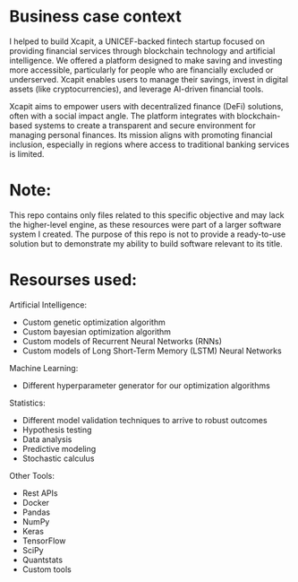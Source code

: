 # Business case context
I helped to build Xcapit, a UNICEF-backed fintech startup focused on providing financial services through blockchain technology and artificial intelligence. We offered a platform designed to make saving and investing more accessible, particularly for people who are financially excluded or underserved. Xcapit enables users to manage their savings, invest in digital assets (like cryptocurrencies), and leverage AI-driven financial tools.

Xcapit aims to empower users with decentralized finance (DeFi) solutions, often with a social impact angle. The platform integrates with blockchain-based systems to create a transparent and secure environment for managing personal finances. Its mission aligns with promoting financial inclusion, especially in regions where access to traditional banking services is limited.

# Note:
This repo contains only files related to this specific objective and may lack the higher-level engine, as these resources were part of a larger software system I created. The purpose of this repo is not to provide a ready-to-use solution but to demonstrate my ability to build software relevant to its title.

# Resourses used:
Artificial Intelligence:
- Custom genetic optimization algorithm 
- Custom bayesian optimization algorithm 
- Custom models of Recurrent Neural Networks (RNNs)
- Custom models of Long Short-Term Memory (LSTM) Neural Networks

Machine Learning:
- Different hyperparameter generator for our optimization algorithms

Statistics:
- Different model validation techniques to arrive to robust outcomes
- Hypothesis testing
- Data analysis
- Predictive modeling
- Stochastic calculus

Other Tools:
- Rest APIs
- Docker
- Pandas
- NumPy
- Keras
- TensorFlow
- SciPy
- Quantstats
- Custom tools
